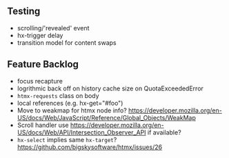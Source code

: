 ## Testing

* scrolling/'revealed' event
* hx-trigger delay
* transition model for content swaps

## Feature Backlog

* focus recapture
* logrithmic back off on history cache size on QuotaExceededError
* `htmx-requests` class on body
* local references (e.g. hx-get="#foo")
* Move to weakmap for htmx node info?  https://developer.mozilla.org/en-US/docs/Web/JavaScript/Reference/Global_Objects/WeakMap
* Scroll handler use https://developer.mozilla.org/en-US/docs/Web/API/Intersection_Observer_API if available?
* `hx-select` implies same `hx-target`? <https://github.com/bigskysoftware/htmx/issues/26>
